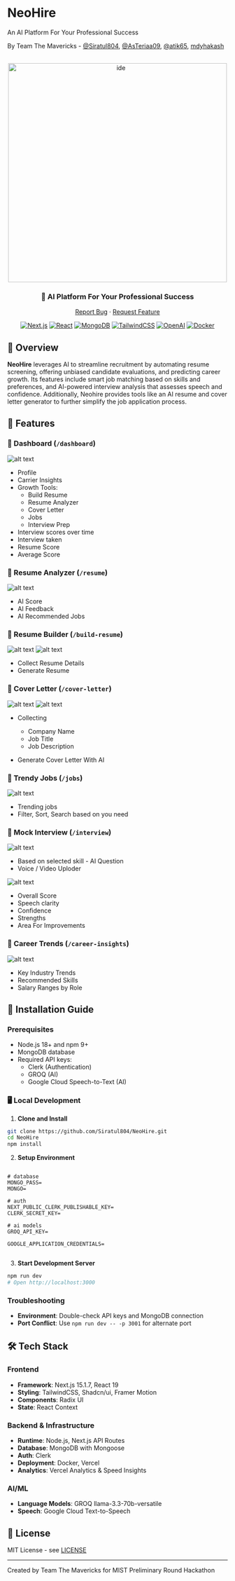 # NeoHire

An AI Platform For Your Professional Success

By Team The Mavericks - [@Siratul804](https://github.com/Siratul804), [@AsTeriaa09](https://github.com/AsTeriaa09), [@atik65](https://github.com/atik65), [mdyhakash](https://github.com/mdyhakash)

<div align="center">

<br />

  <img src="/public/neo.png" alt="ide" width="500"/>

### 🎯 AI Platform For Your Professional Success

[Report Bug](https://github.com/Siratul804/NeoHire/issues) · [Request Feature](https://github.com/Siratul804/NeoHire/issues)

[![Next.js](https://img.shields.io/badge/Next.js-15-black?style=for-the-badge&logo=next.js)](https://nextjs.org/)
[![React](https://img.shields.io/badge/React-18-blue?style=for-the-badge&logo=react)](https://reactjs.org/)
[![MongoDB](https://img.shields.io/badge/MongoDB-Latest-green?style=for-the-badge&logo=mongodb)](https://www.mongodb.com/)
[![TailwindCSS](https://img.shields.io/badge/TailwindCSS-3-38B2AC?style=for-the-badge&logo=tailwind-css)](https://tailwindcss.com)
[![OpenAI](https://img.shields.io/badge/OpenAI-API-412991?style=for-the-badge&logo=openai)](https://openai.com)
[![Docker](https://img.shields.io/badge/Docker-Ready-2496ED?style=for-the-badge&logo=docker)](https://www.docker.com/)

</div>

## 🌟 Overview

**NeoHire** leverages AI to streamline recruitment by automating resume screening, offering unbiased candidate evaluations, and predicting career growth. Its features include smart job matching based on skills and preferences, and AI-powered interview analysis that assesses speech and confidence. Additionally, Neohire provides tools like an AI resume and cover letter generator to further simplify the job application process.
## 🚀 Features

### 📍 Dashboard (`/dashboard`)

![alt text](/public/Dashboard.png)


- Profile
- Carrier Insights
- Growth Tools:
  - Build Resume
  - Resume Analyzer
  - Cover Letter
  - Jobs
  - Interview Prep
- Interview scores over time
- Interview taken
- Resume Score
- Average Score

### 📍 Resume Analyzer (`/resume`)

![alt text](/public/ResumeAnaResult.png)


- AI Score
- AI Feedback
- AI Recommended Jobs


### 📍 Resume Builder (`/build-resume`)

![alt text](/public/BuildResume.png)
![alt text](/public/BuildedResume.png)


- Collect Resume Details
- Generate Resume

### 📍 Cover Letter (`/cover-letter`)

![alt text](/public/BuildResume.png)
![alt text](/public/BuildedResume.png)


- Collecting
   - Company Name
   - Job Title
   - Job Description
     
- Generate Cover Letter With AI


### 📍 Trendy Jobs (`/jobs`)

![alt text](/public/Jobs.png)


- Trending jobs
- Filter, Sort, Search based on you need


### 📍 Mock Interview (`/interview`)

![alt text](/public/in4.png)


- Based on selected skill - AI Question
- Voice / Video Uploder


![alt text](/public/in5.png)


- Overall Score
- Speech clarity
- Confidence
- Strengths
- Area For Improvements


### 📍 Career Trends (`/career-insights`)

![alt text](/public/CarrierIns.png)


- Key Industry Trends
- Recommended Skills
- Salary Ranges by Role




## 🚀 Installation Guide

### Prerequisites

- Node.js 18+ and npm 9+
- MongoDB database
- Required API keys:
  - Clerk (Authentication)
  - GROQ (AI)
  - Google Cloud Speech-to-Text (AI)

### 🖥️ Local Development

1. **Clone and Install**

```bash
git clone https://github.com/Siratul804/NeoHire.git
cd NeoHire
npm install
```

2. **Setup Environment**

```env

# database
MONGO_PASS=
MONGO=

# auth
NEXT_PUBLIC_CLERK_PUBLISHABLE_KEY=
CLERK_SECRET_KEY=

# ai models
GROQ_API_KEY=

GOOGLE_APPLICATION_CREDENTIALS=


```

3. **Start Development Server**

```bash
npm run dev
# Open http://localhost:3000
```

### Troubleshooting

- **Environment**: Double-check API keys and MongoDB connection
- **Port Conflict**: Use `npm run dev -- -p 3001` for alternate port

## 🛠️ Tech Stack

### Frontend

- **Framework**: Next.js 15.1.7, React 19
- **Styling**: TailwindCSS, Shadcn/ui, Framer Motion
- **Components**: Radix UI
- **State**: React Context

### Backend & Infrastructure

- **Runtime**: Node.js, Next.js API Routes
- **Database**: MongoDB with Mongoose
- **Auth**: Clerk
- **Deployment**: Docker, Vercel
- **Analytics**: Vercel Analytics & Speed Insights

### AI/ML

- **Language Models**: GROQ llama-3.3-70b-versatile
- **Speech**: Google Cloud Text-to-Speech

## 📝 License

MIT License - see [LICENSE](LICENSE)

---

Created by Team The Mavericks for MIST Preliminary Round Hackathon
